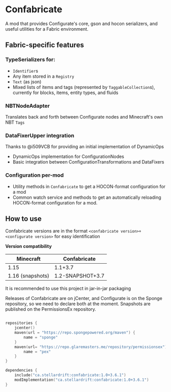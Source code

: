 # Confabricate

A mod that provides Configurate's core, gson and hocon serializers, and useful utilities for a Fabric environment.

## Fabric-specific features

### TypeSerializers for:

- `Identifier`s
- Any item stored in a `Registry`
- `Text` (as json)
- Mixed lists of items and tags (represented by `TaggableCollection`s), currently for blocks, items, entity types, and fluids

### NBTNodeAdapter

Translates back and forth between Configurate nodes and Minecraft's own NBT `Tags`

### DataFixerUpper integration

Thanks to @i509VCB for providing an initial implementation of DynamicOps

- DynamicOps implementation for ConfigurationNodes
- Basic integration between ConfigurationTransformations and DataFixers

### Configuration per-mod

- Utility methods in `Confabricate` to get a HOCON-format configuration for a mod
- Common watch service and methods to get an automatically reloading HOCON-format configuration for a mod.

## How to use

Confabricate versions are in the format `<confabricate version>+<configurate version>` for easy identification

**Version compatibility**

Minecraft | Confabricate
------------- | ------------------
1.15         | 1.1+3.7
1.16 (snapshots) | 1.2-SNAPSHOT+3.7

It is recommended to use this project in jar-in-jar packaging

Releases of Confabricate are on jCenter, and Configurate is on the Sponge repository, so we need to declare both at the moment. Snapshots are published on the PermissionsEx repository.

```kotlin

repositories {
    jcenter()
    maven(url = "https://repo.spongepowered.org/maven") {
        name = "sponge"
    }
    maven(url= "https://repo.glaremasters.me/repository/permissionsex") {
        name = "pex"
    }
}

dependencies {
    include("ca.stellardrift:confabricate:1.0+3.6.1")
    modImplementation("ca.stellardrift:confabricate:1.0+3.6.1")
}
```

